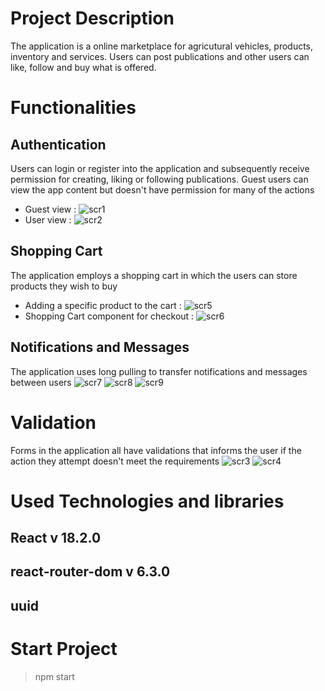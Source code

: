 # Project Description 
The application is a online marketplace for agricutural vehicles, products, inventory and services. Users can post publications and other users can like, follow and buy what is offered.

# Functionalities 
## Authentication 
  Users can login or register into the application and subsequently receive permission for creating, liking or following publications. Guest users can view the app      content but doesn't have permission for many of the actions 
-  Guest view : ![scr1](https://user-images.githubusercontent.com/100707694/185781956-8a981a62-6502-4889-876c-f8190f928933.png)
-  User view : ![scr2](https://user-images.githubusercontent.com/100707694/185782030-b8e89537-afa9-43fa-b6d6-e6a7c6fa00de.png)

## Shopping Cart
 The application employs a shopping cart in which the users can store products they wish to buy
 - Adding a specific product to the cart : ![scr5](https://user-images.githubusercontent.com/100707694/185782373-4320af63-c49d-4e5e-be25-a8c7b47e0cb3.png)
- Shopping Cart component for checkout : ![scr6](https://user-images.githubusercontent.com/100707694/185782404-ddaa17f6-d438-440a-80af-a95036936eb1.png)

## Notifications and Messages
  The application uses long pulling to transfer notifications and messages between users 
 ![scr7](https://user-images.githubusercontent.com/100707694/185782534-597fe9ca-ee3a-49da-b3f5-c482ad460892.png)
![scr8](https://user-images.githubusercontent.com/100707694/185782636-fe5bf6ee-cbd5-41d6-9b58-f63e0d0d2a48.png)
![scr9](https://user-images.githubusercontent.com/100707694/185782681-b6290d56-0bad-472a-ac91-060965cfe66c.png)

# Validation
 Forms in the application all have validations that informs the user if the action they attempt doesn't meet the requirements 
  ![scr3](https://user-images.githubusercontent.com/100707694/185782174-fb6ce466-2f40-4527-9c47-1bbd753ae293.png)
 ![scr4](https://user-images.githubusercontent.com/100707694/185782264-a6942358-62e6-4fa8-95d9-727a2d81a5e7.png)


# Used Technologies and libraries 
 ## React v 18.2.0
 ## react-router-dom v 6.3.0
 ## uuid
 
 # Start Project 
  > npm start

